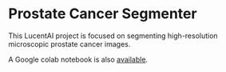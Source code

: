 
# Prostate Cancer Segmenter 
This LucentAI project is focused on segmenting high-resolution microscopic prostate cancer images.

A Google colab notebook is also [available](https://colab.research.google.com/drive/1biPE5drh_3TPMraykW2taJ7v7Gx3FuBx?usp=sharing).